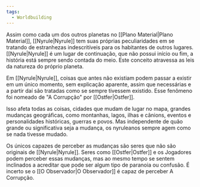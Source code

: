 ```yaml
---
tags:
  - Worldbuilding
---
```

Assim como cada um dos outros planetas no [[Plano Material|Plano Material]], [[Nyrule|Nyrule]] tem suas próprias peculiaridades em se tratando de estranhezas indescritíveis para os habitantes de outros lugares. [[Nyrule|Nyrule]] é um lugar de continuação, que não possui início ou fim, a história está sempre sendo contada do meio. Este conceito atravessa as leis da natureza do próprio planeta.

Em [[Nyrule|Nyrule]], coisas que antes não existiam podem passar a existir em um único momento, sem explicação aparente, assim que necessárias e a partir daí são tratadas como se sempre tivessem existido. Esse fenômeno foi nomeado de "A Corrupção" por [[Ostfer|Ostfer]].

Isso afeta todas as coisas, cidades que mudam de lugar no mapa, grandes mudanças geográficas, como montanhas, lagos, ilhas e cânions, eventos e personalidades históricas, guerras e povos. Mas independente de quão grande ou significativa seja a mudança, os nyruleanos sempre agem como se nada tivesse mudado.

Os únicos capazes de perceber as mudanças são seres que não são originais de [[Nyrule|Nyrule]]. Seres como [[Ostfer|Ostfer]] e os Jogadores podem perceber essas mudanças, mas ao mesmo tempo se sentem inclinados a acreditar que pode ser algum tipo de paranoia ou confusão. É incerto se o [[O Observador|O Observador]] é capaz de perceber A Corrupção.
